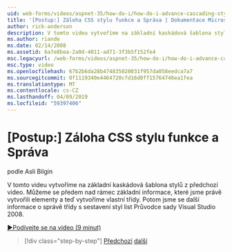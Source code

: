 ```yaml
---
uid: web-forms/videos/aspnet-35/how-do-i/how-do-i-advance-cascading-style-sheet-features-and-management
title: '[Postup:] Záloha CSS stylu funkce a Správa | Dokumentace Microsoftu'
author: rick-anderson
description: V tomto videu vytvoříme na základní kaskádová šablona stylů z předchozí video. Jsme se záloha nad rámec základy kde jsme právě vytvořili elementy a...
ms.author: riande
ms.date: 02/14/2008
ms.assetid: 6a7e8bea-2a0d-4011-ad71-3f3b5f152fe4
msc.legacyurl: /web-forms/videos/aspnet-35/how-do-i/how-do-i-advance-cascading-style-sheet-features-and-management
msc.type: video
ms.openlocfilehash: 67b2b6da28b474835020031f957da058eedca7a7
ms.sourcegitcommit: 0f1119340e4464720cfd16d0ff15764746ea1fea
ms.translationtype: MT
ms.contentlocale: cs-CZ
ms.lasthandoff: 04/09/2019
ms.locfileid: "59397406"
---
```

# <a name="how-do-i-advance-cascading-style-sheet-features-and-management"></a>[Postup:] Záloha CSS stylu funkce a Správa

podle Asli Bilgin

V tomto videu vytvoříme na základní kaskádová šablona stylů z předchozí video. Můžeme se předem nad rámec základní informace, které jsme právě vytvořili elementy a teď vytvoříme vlastní třídy. Potom jsme se další informace o správě třídy s sestavení styl list Průvodce sady Visual Studio 2008.

[&#9654;Podívejte se na video (9 minut)](https://channel9.msdn.com/Blogs/ASP-NET-Site-Videos/how-do-i-advance-cascading-style-sheet-features-and-management)

> [!div class="step-by-step"]
> [Předchozí](how-do-i-adding-elements-to-a-css-file-and-create-new-css-on-the-fly.md)
> [další](how-do-i-converting-a-net-20-windows-forms-application-to-net-35.md)
